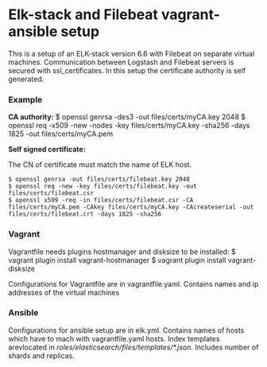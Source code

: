# Elk-stack and Filebeat vagrant-ansible setup

This is a setup of an ELK-stack version 6.6 with Filebeat on separate virtual machines. Communication between Logstash and Filebeat servers is secured with ssl_certificates. In this setup the certificate authority is self generated.

### Example

**CA authority:**
$ openssl genrsa -des3 -out files/certs/myCA.key 2048
$ openssl req -x509 -new -nodes -key files/certs/myCA.key -sha256 -days 1825 -out files/certs/myCA.pem

**Self signed certificate:**

The CN of certificate must match the name of ELK host.
```
$ openssl genrsa -out files/certs/filebeat.key 2048
$ openssl req -new -key files/certs/filebeat.key -out files/certs/filebeat.csr
$ openssl x509 -req -in files/certs/filebeat.csr -CA files/certs/myCA.pem -CAkey files/certs/myCA.key -CAcreateserial -out files/certs/filebeat.crt -days 1825 -sha256
```

### Vagrant
Vagrantfile needs plugins hostmanager and disksize to be installed:
$ vagrant plugin install vagrant-hostmanager
$ vagrant plugin install vagrant-disksize

Configurations for Vagrantfile are in vagrantfile.yaml. Contains names and ip addresses of the virtual machines

### Ansible
  Configurations for ansible setup are in elk.yml. Contains names of hosts which have to mach with vagrantfile.yaml hosts.
  Index templates arevlocated in *roles/elasticsearch/files/templates/\*.json*. Includes number of shards and replicas.
